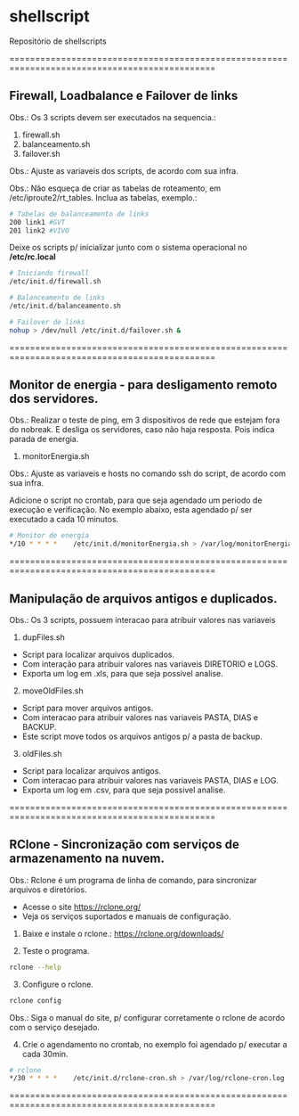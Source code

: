 # shellscript
Repositório de shellscripts

==============================================================================================


## Firewall, Loadbalance e Failover de links
Obs.: Os 3 scripts devem ser executados na sequencia.: 
1. firewall.sh 
2. balanceamento.sh 
3. failover.sh

Obs.: Ajuste as variaveis dos scripts, de acordo com sua infra. 

Obs.: Não esqueça de criar as tabelas de roteamento, em /etc/iproute2/rt_tables. Inclua as tabelas, exemplo.:
```sh
# Tabelas de balanceamento de links
200 link1 #GVT
201 link2 #VIVO
```

Deixe os scripts p/ inicializar junto com o sistema operacional no **/etc/rc.local**

```sh
# Iniciando firewall
/etc/init.d/firewall.sh

# Balanceamento de links
/etc/init.d/balanceamento.sh

# Failover de links
nohup > /dev/null /etc/init.d/failover.sh &
```
==============================================================================================

## Monitor de energia - para desligamento remoto dos servidores.
Obs.: Realizar o teste de ping, em 3 dispositivos de rede que estejam fora do nobreak. E desliga os servidores, caso não haja resposta. Pois indica parada de energia.

1. monitorEnergia.sh

Obs.: Ajuste as variaveis e hosts no comando ssh do script, de acordo com sua infra.


Adicione o script no crontab, para que seja agendado um periodo de execução e verificação.
No exemplo abaixo, esta agendado p/ ser executado a cada 10 minutos.

```sh
# Monitor de energia
*/10 * * * *    /etc/init.d/monitorEnergia.sh > /var/log/monitorEnergia.log
```
==============================================================================================

## Manipulação de arquivos antigos e duplicados.
Obs.: Os 3 scripts, possuem interacao para atribuir valores nas variaveis

1. dupFiles.sh
- Script para localizar arquivos duplicados. 
- Com interação para atribuir valores nas variaveis DIRETORIO e LOGS.
- Exporta um log em .xls, para que seja possivel analise. 

2. moveOldFiles.sh 
- Script para mover arquivos antigos.
- Com interacao para atribuir valores nas variaveis PASTA, DIAS e BACKUP.
- Este script move todos os arquivos antigos p/ a pasta de backup.

3. oldFiles.sh
- Script para localizar arquivos antigos.
- Com interacao para atribuir valores nas variaveis PASTA, DIAS e LOG.
- Exporta um log em .csv, para que seja possivel analise. 

==============================================================================================

## RClone - Sincronização com serviços de armazenamento na nuvem.
Obs.: Rclone é um programa de linha de comando, para sincronizar arquivos e diretórios.

- Acesse o site https://rclone.org/ 
- Veja os serviços suportados e manuais de configuração. 



1. Baixe e instale o rclone.: https://rclone.org/downloads/

2. Teste o programa.
```sh
rclone --help
```

3. Configure o rclone.
```sh
rclone config
```
Obs.: Siga o manual do site, p/ configurar corretamente o rclone de acordo com o serviço desejado. 

4. Crie o agendamento no crontab, no exemplo foi agendado p/ executar a cada 30min.  
```sh
# rclone
*/30 * * * *    /etc/init.d/rclone-cron.sh > /var/log/rclone-cron.log
```
==============================================================================================
